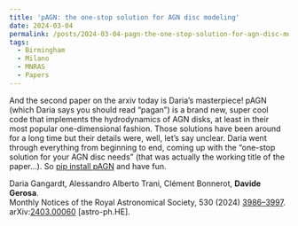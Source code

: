 ```yaml
---
title: 'pAGN: the one-stop solution for AGN disc modeling'
date: 2024-03-04
permalink: /posts/2024-03-04-pagn-the-one-stop-solution-for-agn-disc-modeling
tags:
  - Birmingham
  - Milano
  - MNRAS
  - Papers
---
```


And the second paper on the arxiv today is Daria’s masterpiece! pAGN (which Daria says you should read “pagan”) is a brand new, super cool code that implements the hydrodynamics of AGN disks, at least in their most popular one-dimensional fashion. Those solutions have been around for a long time but their details were, well, let’s say unclear. Daria went through everything from beginning to end, coming up with the “one-stop solution for your AGN disc needs” (that was actually the working title of the paper…). So [pip install pAGN](<https://github.com/DariaGangardt/pAGN>) and have fun. 

Daria Gangardt, Alessandro Alberto Trani, Clément Bonnerot, **Davide Gerosa**.  
Monthly Notices of the Royal Astronomical Society, 530 (2024) [3986–3997](<https://doi.org/10.1093/mnras/stae1117>).  
arXiv:[](<https://arxiv.org/abs/2204.00026>)[](<https://arxiv.org/abs/2204.03423>)[2403.00060](<https://arxiv.org/abs/2403.00060>) [astro-ph.HE].

